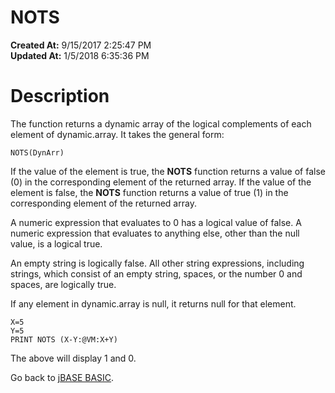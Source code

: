 # NOTS

**Created At:** 9/15/2017 2:25:47 PM  
**Updated At:** 1/5/2018 6:35:36 PM  


# Description

The function returns a dynamic array of the logical complements of each element of dynamic.array. It takes the general form:

```
NOTS(DynArr)
```

If the value of the element is true, the **NOTS** function returns a value of false (0) in the corresponding element of the returned array. If the value of the element is false, the **NOTS** function returns a value of true (1) in the corresponding element of the returned array.

A numeric expression that evaluates to 0 has a logical value of false. A numeric expression that evaluates to anything else, other than the null value, is a logical true.

An empty string is logically false. All other string expressions, including strings, which consist of an empty string, spaces, or the number 0 and spaces, are logically true.

If any element in dynamic.array is null, it returns null for that element.

```
X=5 
Y=5
PRINT NOTS (X-Y:@VM:X+Y)
```

The above will display 1 and 0.



Go back to [jBASE BASIC](263498-jbase-basic).

